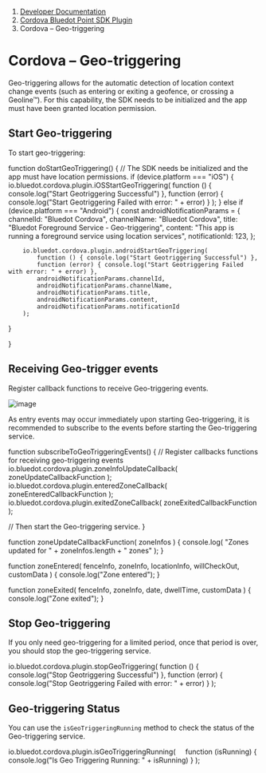 1.  [Developer Documentation](https://docs.bluedot.io)
2.  [Cordova Bluedot Point SDK Plugin](https://docs.bluedot.io/cordova-bluedot-plug-in/)
3.  Cordova – Geo-triggering

Cordova – Geo-triggering
========================

Geo-triggering allows for the automatic detection of location context change events (such as entering or exiting a geofence, or crossing a Geoline™). For this capability, the SDK needs to be initialized and the app must have been granted location permission.

Start Geo-triggering
--------------------

To start geo-triggering:

function doStartGeoTriggering() 
{
    // The SDK needs be initialized and the app must have location permissions.
    if (device.platform \=== "iOS") {
        io.bluedot.cordova.plugin.iOSStartGeoTriggering(
            function () { console.log("Start Geotriggering Successful") },
            function (error) { console.log("Start Geotriggering Failed with error: " + error) }
        );
    } else if (device.platform \=== "Android") {
        const androidNotificationParams \= {
            channelId: "Bluedot Cordova",
            channelName: "Bluedot Cordova",
            title: "Bluedot Foreground Service - Geo-triggering",
            content:
              "This app is running a foreground service using location services",
            notificationId: 123,
          };

        io.bluedot.cordova.plugin.androidStartGeoTriggering(
            function () { console.log("Start Geotriggering Successful") },
            function (error) { console.log("Start Geotriggering Failed with error: " + error) },
            androidNotificationParams.channelId,
            androidNotificationParams.channelName,
            androidNotificationParams.title,
            androidNotificationParams.content,
            androidNotificationParams.notificationId
        );
   }
    
}

Receiving Geo-trigger events
----------------------------

Register callback functions to receive Geo-triggering events.

![image](https://docs.bluedot.io/wp-content/uploads/2021/07/info.png)

As entry events may occur immediately upon starting Geo-triggering, it is recommended to subscribe to the events before starting the Geo-triggering service.

function subscribeToGeoTriggeringEvents() 
{
   // Register callbacks functions for receiving geo-triggering events
   io.bluedot.cordova.plugin.zoneInfoUpdateCallback( zoneUpdateCallbackFunction );
   io.bluedot.cordova.plugin.enteredZoneCallback( zoneEnteredCallbackFunction );
   io.bluedot.cordova.plugin.exitedZoneCallback( zoneExitedCallbackFunction );
 
   // Then start the Geo-triggering service.
}

function zoneUpdateCallbackFunction( zoneInfos )
{
    console.log( "Zones updated for " + zoneInfos.length + " zones" );
}

function zoneEntered( fenceInfo, zoneInfo, locationInfo, willCheckOut, customData )
{
    console.log("Zone entered");
}

function zoneExited( fenceInfo, zoneInfo, date, dwellTime, customData )
{
    console.log("Zone exited");
}

Stop Geo-triggering
-------------------

If you only need geo-triggering for a limited period, once that period is over, you should stop the geo-triggering service.

io.bluedot.cordova.plugin.stopGeoTriggering(
   function () { console.log("Stop Geotriggering Successful") },
   function (error) { console.log("Stop Geotriggering Failed with error: " + error) }
);

Geo-triggering Status
---------------------

You can use the `isGeoTriggeringRunning` method to check the status of the Geo-triggering service.

io.bluedot.cordova.plugin.isGeoTriggeringRunning(
    function (isRunning) { console.log("Is Geo Triggering Running: " + isRunning) }
);